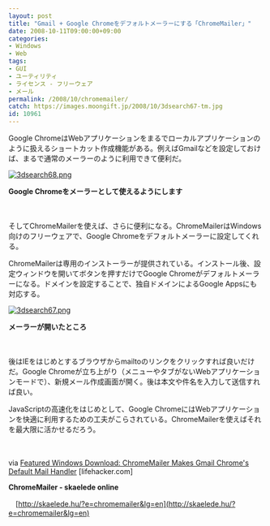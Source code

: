 ```yaml
---
layout: post
title: "Gmail + Google Chromeをデフォルトメーラーにする「ChromeMailer」"
date: 2008-10-11T09:00:00+09:00
categories:
- Windows
- Web
tags: 
- GUI
- ユーティリティ
- ライセンス - フリーウェア
- メール
permalink: /2008/10/chromemailer/
catch: https://images.moongift.jp/2008/10/3dsearch67-tm.jpg
id: 10961
---
```

Google ChromeはWebアプリケーションをまるでローカルアプリケーションのように扱えるショートカット作成機能がある。例えばGmailなどを設定しておけば、まるで通常のメーラーのように利用できて便利だ。

  

[![3dsearch68.png](https://images.moongift.jp/2008/10/3dsearch68-tm.jpg)](https://images.moongift.jp/2008/10/3dsearch68.png)  
  
**Google Chromeをメーラーとして使えるようにします**

  

　

  

そしてChromeMailerを使えば、さらに便利になる。ChromeMailerはWindows向けのフリーウェアで、Google Chromeをデフォルトメーラーに設定してくれる。

  
  
<!--more-->  

ChromeMailerは専用のインストーラーが提供されている。インストール後、設定ウィンドウを開いてボタンを押すだけでGoogle Chromeがデフォルトメーラーになる。ドメインを設定することで、独自ドメインによるGoogle Appsにも対応する。

  

[![3dsearch67.png](https://images.moongift.jp/2008/10/3dsearch67-tm.jpg)](https://images.moongift.jp/2008/10/3dsearch67.png)  
  
**メーラーが開いたところ**

  

　

  

後はIEをはじめとするブラウザからmailtoのリンクをクリックすれば良いだけだ。Google Chromeが立ち上がり（メニューやタブがないWebアプリケーションモードで）、新規メール作成画面が開く。後は本文や件名を入力して送信すれば良い。

  

JavaScriptの高速化をはじめとして、Google ChromeにはWebアプリケーションを快適に利用するための工夫がこらされている。ChromeMailerを使えばそれを最大限に活かせるだろう。

  

　

  

via [Featured Windows Download: ChromeMailer Makes Gmail Chrome's Default Mail Handler](http://lifehacker.com/5059724/chromemailer-makes-gmail-chromes-default-mail-handler) [lifehacker.com]

  

**ChromeMailer - skaelede online**

  

　[http://skaelede.hu/?e=chromemailer&lg=en](http://skaelede.hu/?e=chromemailer&lg=en)

  

